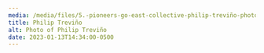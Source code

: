 ```yaml
---
media: /media/files/5.-pioneers-go-east-collective-philip-treviño-photographer-paolo-verzani-copy.jpg
title: Philip Treviño
alt: Photo of Philip Treviño
date: 2023-01-13T14:34:00-0500
---
```

